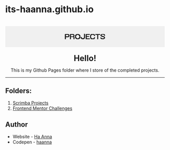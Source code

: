 # its-haanna.github.io

<br>
<div align="center">
<img src="/README_header.png" alt="Projects">

<br>

<br>
<b style="font-size: 25px">Hello!</b>

This is my Github Pages folder where I store of the completed projects.

</div>

---


## Folders:


1. [Scrimba Projects](https://github.com/its-haanna/its-haanna.github.io/tree/main/Scrimba_Projects)
2. [Frontend Mentor Challenges](https://github.com/its-haanna/its-haanna.github.io/tree/main/FrontEndMentorChallenges)



## Author

- Website - [Ha Anna](https://haanna.com)
- Codepen - [haanna](https://codepen.io/haanna)
